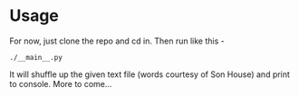 Usage
=======

For now, just clone the repo and cd in.  Then run like this -

    ./__main__.py

It will shuffle up the given text file (words courtesy of Son House) and print to console.  More to come...
